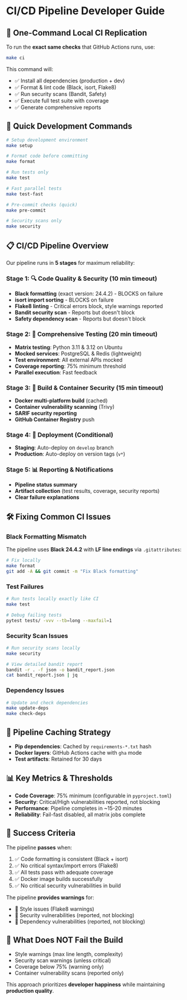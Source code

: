 # CI/CD Pipeline Developer Guide

## 🚀 One-Command Local CI Replication

To run the **exact same checks** that GitHub Actions runs, use:

```bash
make ci
```

This command will:
- ✅ Install all dependencies (production + dev)
- ✅ Format & lint code (Black, isort, Flake8)
- ✅ Run security scans (Bandit, Safety)
- ✅ Execute full test suite with coverage
- ✅ Generate comprehensive reports

## 🔧 Quick Development Commands

```bash
# Setup development environment
make setup

# Format code before committing
make format

# Run tests only
make test

# Fast parallel tests
make test-fast

# Pre-commit checks (quick)
make pre-commit

# Security scans only
make security
```

## 📋 CI/CD Pipeline Overview

Our pipeline runs in **5 stages** for maximum reliability:

### Stage 1: 🔍 Code Quality & Security (10 min timeout)
- **Black formatting** (exact version: 24.4.2) - BLOCKS on failure
- **isort import sorting** - BLOCKS on failure  
- **Flake8 linting** - Critical errors block, style warnings reported
- **Bandit security scan** - Reports but doesn't block
- **Safety dependency scan** - Reports but doesn't block

### Stage 2: 🧪 Comprehensive Testing (20 min timeout)
- **Matrix testing**: Python 3.11 & 3.12 on Ubuntu
- **Mocked services**: PostgreSQL & Redis (lightweight)
- **Test environment**: All external APIs mocked
- **Coverage reporting**: 75% minimum threshold
- **Parallel execution**: Fast feedback

### Stage 3: 🐳 Build & Container Security (15 min timeout)
- **Docker multi-platform build** (cached)
- **Container vulnerability scanning** (Trivy)
- **SARIF security reporting**
- **GitHub Container Registry** push

### Stage 4: 🚀 Deployment (Conditional)
- **Staging**: Auto-deploy on `develop` branch
- **Production**: Auto-deploy on version tags (`v*`)

### Stage 5: 📊 Reporting & Notifications
- **Pipeline status summary**
- **Artifact collection** (test results, coverage, security reports)
- **Clear failure explanations**

## 🛠️ Fixing Common CI Issues

### Black Formatting Mismatch
The pipeline uses **Black 24.4.2** with **LF line endings** via `.gitattributes`:
```bash
# Fix locally
make format
git add -A && git commit -m "Fix Black formatting"
```

### Test Failures
```bash
# Run tests locally exactly like CI
make test

# Debug failing tests
pytest tests/ -vvv --tb=long --maxfail=1
```

### Security Scan Issues
```bash
# Run security scans locally
make security

# View detailed bandit report
bandit -r . -f json -o bandit_report.json
cat bandit_report.json | jq
```

### Dependency Issues
```bash
# Update and check dependencies
make update-deps
make check-deps
```

## 🔄 Pipeline Caching Strategy

- **Pip dependencies**: Cached by `requirements-*.txt` hash
- **Docker layers**: GitHub Actions cache with `gha` mode
- **Test artifacts**: Retained for 30 days

## 📊 Key Metrics & Thresholds

- **Code Coverage**: 75% minimum (configurable in `pyproject.toml`)
- **Security**: Critical/High vulnerabilities reported, not blocking
- **Performance**: Pipeline completes in ~15-20 minutes
- **Reliability**: Fail-fast disabled, all matrix jobs complete

## 🎯 Success Criteria

The pipeline **passes** when:
1. ✅ Code formatting is consistent (Black + isort)
2. ✅ No critical syntax/import errors (Flake8)
3. ✅ All tests pass with adequate coverage
4. ✅ Docker image builds successfully
5. ✅ No critical security vulnerabilities in build

The pipeline **provides warnings** for:
- 🔶 Style issues (Flake8 warnings)
- 🔶 Security vulnerabilities (reported, not blocking)
- 🔶 Dependency vulnerabilities (reported, not blocking)

## 🚫 What Does NOT Fail the Build

- Style warnings (max line length, complexity)
- Security scan warnings (unless critical)
- Coverage below 75% (warning only)
- Container vulnerability scans (reported only)

This approach prioritizes **developer happiness** while maintaining **production quality**.
